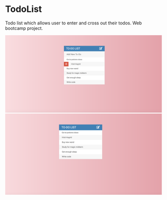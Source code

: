 # TodoList
Todo list which allows user to enter and cross out their todos.
Web bootcamp project.

![img](https://github.com/mishsoup/TodoList/blob/master/Screen%20Shot%202018-09-30%20at%206.51.36%20PM.png?raw=true)
![img](https://github.com/mishsoup/TodoList/blob/master/Screen%20Shot%202018-09-30%20at%206.51.50%20PM.png?raw=true)
